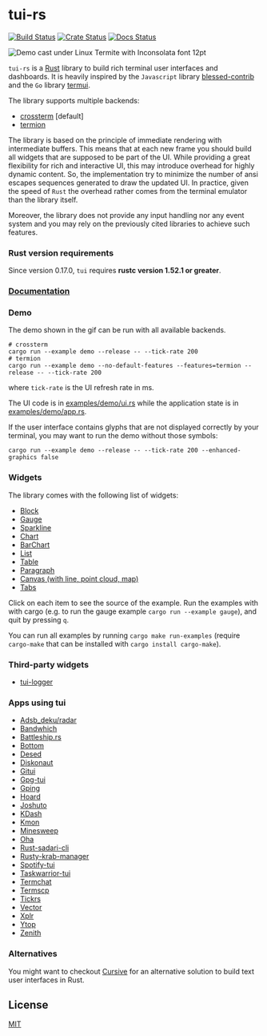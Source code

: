# tui-rs

[![Build Status](https://github.com/fdehau/tui-rs/workflows/CI/badge.svg)](https://github.com/fdehau/tui-rs/actions?query=workflow%3ACI+)
[![Crate Status](https://img.shields.io/crates/v/tui.svg)](https://crates.io/crates/tui)
[![Docs Status](https://docs.rs/tui/badge.svg)](https://docs.rs/crate/tui/)

<img src="./assets/demo.gif" alt="Demo cast under Linux Termite with Inconsolata font 12pt">

`tui-rs` is a [Rust](https://www.rust-lang.org) library to build rich terminal
user interfaces and dashboards. It is heavily inspired by the `Javascript`
library [blessed-contrib](https://github.com/yaronn/blessed-contrib) and the
`Go` library [termui](https://github.com/gizak/termui).

The library supports multiple backends:
  - [crossterm](https://github.com/crossterm-rs/crossterm) [default]
  - [termion](https://github.com/ticki/termion)

The library is based on the principle of immediate rendering with intermediate
buffers. This means that at each new frame you should build all widgets that are
supposed to be part of the UI. While providing a great flexibility for rich and
interactive UI, this may introduce overhead for highly dynamic content. So, the
implementation try to minimize the number of ansi escapes sequences generated to
draw the updated UI. In practice, given the speed of `Rust` the overhead rather
comes from the terminal emulator than the library itself.

Moreover, the library does not provide any input handling nor any event system and
you may rely on the previously cited libraries to achieve such features.

### Rust version requirements

Since version 0.17.0, `tui` requires **rustc version 1.52.1 or greater**.

### [Documentation](https://docs.rs/tui)

### Demo

The demo shown in the gif can be run with all available backends.

```
# crossterm
cargo run --example demo --release -- --tick-rate 200
# termion
cargo run --example demo --no-default-features --features=termion --release -- --tick-rate 200
```

where `tick-rate` is the UI refresh rate in ms.

The UI code is in [examples/demo/ui.rs](https://github.com/fdehau/tui-rs/blob/v0.16.0/examples/demo/ui.rs) while the
application state is in [examples/demo/app.rs](https://github.com/fdehau/tui-rs/blob/v0.16.0/examples/demo/app.rs).

If the user interface contains glyphs that are not displayed correctly by your terminal, you may want to run
the demo without those symbols:

```
cargo run --example demo --release -- --tick-rate 200 --enhanced-graphics false
```

### Widgets

The library comes with the following list of widgets:

  * [Block](https://github.com/fdehau/tui-rs/blob/v0.16.0/examples/block.rs)
  * [Gauge](https://github.com/fdehau/tui-rs/blob/v0.16.0/examples/gauge.rs)
  * [Sparkline](https://github.com/fdehau/tui-rs/blob/v0.16.0/examples/sparkline.rs)
  * [Chart](https://github.com/fdehau/tui-rs/blob/v0.16.0/examples/chart.rs)
  * [BarChart](https://github.com/fdehau/tui-rs/blob/v0.16.0/examples/barchart.rs)
  * [List](https://github.com/fdehau/tui-rs/blob/v0.16.0/examples/list.rs)
  * [Table](https://github.com/fdehau/tui-rs/blob/v0.16.0/examples/table.rs)
  * [Paragraph](https://github.com/fdehau/tui-rs/blob/v0.16.0/examples/paragraph.rs)
  * [Canvas (with line, point cloud, map)](https://github.com/fdehau/tui-rs/blob/v0.16.0/examples/canvas.rs)
  * [Tabs](https://github.com/fdehau/tui-rs/blob/v0.16.0/examples/tabs.rs)

Click on each item to see the source of the example. Run the examples with with 
cargo (e.g. to run the gauge example `cargo run --example gauge`), and quit by pressing `q`.

You can run all examples by running `cargo make run-examples` (require
`cargo-make` that can be installed with `cargo install cargo-make`).

### Third-party widgets

* [tui-logger](https://github.com/gin66/tui-logger)

### Apps using tui

* [Adsb_deku/radar](https://github.com/wcampbell0x2a/adsb_deku#radar-tui)
* [Bandwhich](https://github.com/imsnif/bandwhich)
* [Battleship.rs](https://github.com/deepu105/battleship-rs)
* [Bottom](https://github.com/ClementTsang/bottom)
* [Desed](https://github.com/SoptikHa2/desed)
* [Diskonaut](https://github.com/imsnif/diskonaut)
* [Gitui](https://github.com/extrawurst/gitui)
* [Gpg-tui](https://github.com/orhun/gpg-tui)
* [Gping](https://github.com/orf/gping/)
* [Hoard](https://github.com/Hyde46/hoard)
* [Joshuto](https://github.com/kamiyaa/joshuto)
* [KDash](https://github.com/kdash-rs/kdash)
* [Kmon](https://github.com/orhun/kmon)
* [Minesweep](https://github.com/cpcloud/minesweep-rs)
* [Oha](https://github.com/hatoo/oha)
* [Rust-sadari-cli](https://github.com/24seconds/rust-sadari-cli)
* [Rusty-krab-manager](https://github.com/aryakaul/rusty-krab-manager)
* [Spotify-tui](https://github.com/Rigellute/spotify-tui)
* [Taskwarrior-tui](https://github.com/kdheepak/taskwarrior-tui)
* [Termchat](https://github.com/lemunozm/termchat)
* [Termscp](https://github.com/veeso/termscp)
* [Tickrs](https://github.com/tarkah/tickrs)
* [Vector](https://vector.dev)
* [Xplr](https://github.com/sayanarijit/xplr)
* [Ytop](https://github.com/cjbassi/ytop)
* [Zenith](https://github.com/bvaisvil/zenith)

### Alternatives

You might want to checkout [Cursive](https://github.com/gyscos/Cursive) for an
alternative solution to build text user interfaces in Rust.

## License

[MIT](LICENSE)
